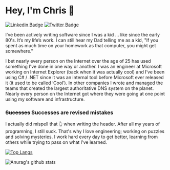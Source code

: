 # Hey, I'm Chris 👋

[![Linkedin Badge](https://img.shields.io/badge/-Chris%20Cowherd-blue?style=flat-square&logo=Linkedin&logoColor=white&link=https://www.linkedin.com/in/chriscowherd/)](https://www.linkedin.com/in/chriscowherd/)
[![Twitter Badge](https://img.shields.io/badge/-@chriscowherd-1ca0f1?style=flat-square&labelColor=1ca0f1&logo=twitter&logoColor=white&link=https://twitter.com/chriscowherd)](https://twitter.com/chriscowherd) 

I’ve been actively writing software since I was a kid ... like since the early 80's. It’s my life’s work. I can still hear my Dad telling me as a kid, "If you spent as much time on your homework as that computer, you might get somewhere."

I bet nearly every person on the Internet over the age of 25 has used something I've done in one way or another. I was an engineer at Microsoft working on Internet Explorer (back when it was actually cool) and I’ve been using C# / .NET since it was an internal tool before Microsoft ever released it (it used to be called ‘Cool’).  In other companies I wrote and managed the teams that created the largest authoritative DNS system on the planet. Nearly every person on the Internet got where they were going at one point using my software and infrastructure.

### ~~Sucesses~~ Successes are revised mistakes
I actually did mispell that 👆 when writing the header. After all my years of programning, I still suck. That's why I love engineering; working on puzzles and solving mysteries. I work hard every day to get better, learning from others while trying to pass on what I've learned.

[![Top Langs](https://github-readme-stats.vercel.app/api/top-langs/?username=chriscow&count_private=true)](https://github.com/chriscow/github-readme-stats)

![Anurag's github stats](https://github-readme-stats.vercel.app/api?username=chriscow&&hide=stars,prs,issues,contribs&count_private=true&include_all_commits=true)

